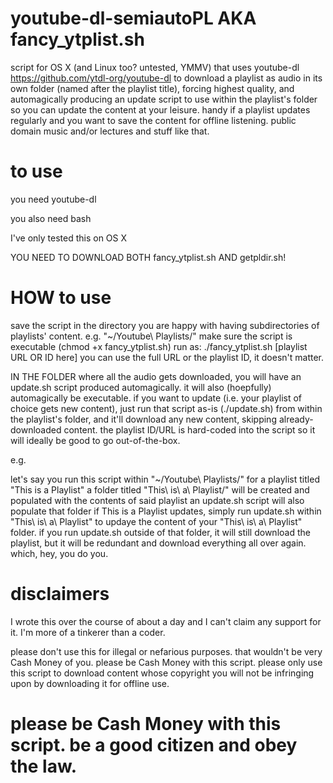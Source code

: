 # youtube-dl-semiautoPL AKA fancy_ytplist.sh
script for OS X (and Linux too? untested, YMMV) that uses youtube-dl https://github.com/ytdl-org/youtube-dl to download a playlist as audio in its own folder (named after the playlist title), forcing highest quality, and automagically producing an update script to use within the playlist's folder so you can update the content at your leisure. handy if a playlist updates regularly and you want to save the content for offline listening. public domain music and/or lectures and stuff like that.

# to use

you need youtube-dl

you also need bash

I've only tested this on OS X

YOU NEED TO DOWNLOAD BOTH fancy_ytplist.sh AND getpldir.sh!

# HOW to use

save the script in the directory you are happy with having subdirectories of playlists' content. e.g. "~/Youtube\ Playlists/"
make sure the script is executable (chmod +x fancy_ytplist.sh)
run as: ./fancy_ytplist.sh [playlist URL OR ID here]
you can use the full URL or the playlist ID, it doesn't matter.

IN THE FOLDER where all the audio gets downloaded, you will have an update.sh script produced automagically. it will also (hoepfully) automagically be executable. if you want to update (i.e. your playlist of choice gets new content), just run that script as-is (./update.sh) from within the playlist's folder, and it'll download any new content, skipping already-downloaded content. the playlist ID/URL is hard-coded into the script so it will ideally be good to go out-of-the-box.

e.g.

let's say you run this script within "~/Youtube\ Playlists/" for a playlist titled "This is a Playlist"
a folder titled "This\ is\ a\ Playlist/" will be created and populated with the contents of said playlist
an update.sh script will also populate that folder
if This is a Playlist updates, simply run update.sh within "This\ is\ a\ Playlist" to updaye the content of your "This\ is\ a\ Playlist" folder.
if you run update.sh outside of that folder, it will still download the playlist, but it will be redundant and download everything all over again. which, hey, you do you.

# disclaimers

I wrote this over the course of about a day and I can't claim any support for it. I'm more of a tinkerer than a coder.

please don't use this for illegal or nefarious purposes. that wouldn't be very Cash Money of you. please be Cash Money with this script. please only use this script to download content whose copyright you will not be infringing upon by downloading it for offline use.

# please be Cash Money with this script. be a good citizen and obey the law.
